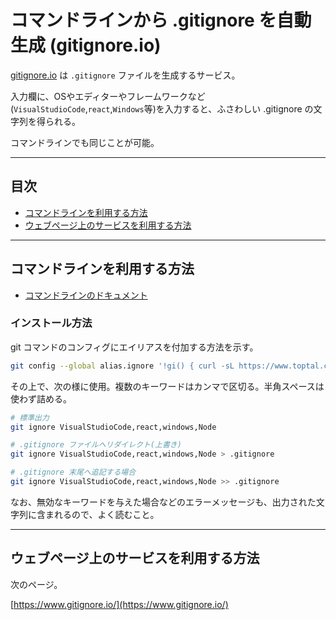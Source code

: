 # コマンドラインから .gitignore を自動生成 (gitignore.io)

[gitignore.io](https://www.gitignore.io/) は `.gitignore` ファイルを生成するサービス。

入力欄に、OSやエディターやフレームワークなど(`VisualStudioCode`,`react`,`Windows`等)を入力すると、ふさわしい .gitignore の文字列を得られる。

コマンドラインでも同じことが可能。

---

## 目次

- [コマンドラインを利用する方法](#コマンドラインを利用する方法)
- [ウェブページ上のサービスを利用する方法](#ウェブページ上のサービスを利用する方法)

---

## コマンドラインを利用する方法

- [コマンドラインのドキュメント](https://docs.gitignore.io/install/command-line)

### インストール方法

git コマンドのコンフィグにエイリアスを付加する方法を示す。

```bash
git config --global alias.ignore '!gi() { curl -sL https://www.toptal.com/developers/gitignore/api/$@ ;}; gi'
```

その上で、次の様に使用。複数のキーワードはカンマで区切る。半角スペースは使わず詰める。

```bash
# 標準出力
git ignore VisualStudioCode,react,windows,Node

# .gitignore ファイルへリダイレクト(上書き)
git ignore VisualStudioCode,react,windows,Node > .gitignore

# .gitignore 末尾へ追記する場合
git ignore VisualStudioCode,react,windows,Node >> .gitignore
```

なお、無効なキーワードを与えた場合などのエラーメッセージも、出力された文字列に含まれるので、よく読むこと。

---

## ウェブページ上のサービスを利用する方法

次のページ。

[https://www.gitignore.io/](https://www.gitignore.io/)
